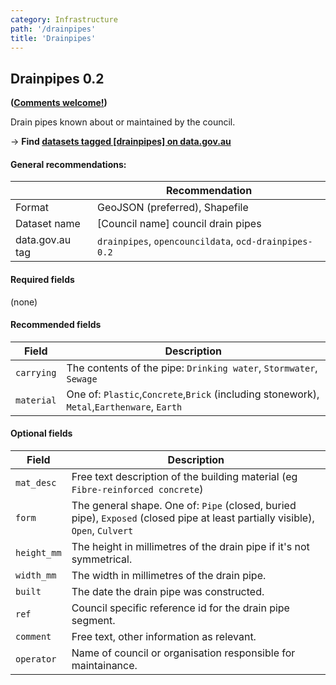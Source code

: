 ```yaml
---
category: Infrastructure
path: '/drainpipes'
title: 'Drainpipes'
---
```

## Drainpipes 0.2
**([Comments welcome!](https|//github.com/okfnau/open-council-data/issues))**

Drain pipes known about or maintained by the council.

&rarr; **Find [datasets tagged [drainpipes] on data.gov.au](http://data.gov.au/dataset?sort=extras_harvest_portal+asc%2C+score+desc&q=&tags=drainpipes)**

#### General recommendations:

&nbsp; | Recommendation
-------|------------
Format | GeoJSON (preferred), Shapefile
Dataset name| [Council name] council drain pipes
data.gov.au tag| `drainpipes`, `opencouncildata`, `ocd-drainpipes-0.2`



#### Required fields

(none)

#### Recommended fields

Field | Description
------|------------
`carrying`|The contents of the pipe: `Drinking water`, `Stormwater`, `Sewage`
`material`| One of: `Plastic`,`Concrete`,`Brick` (including stonework), `Metal`,`Earthenware`, `Earth`

#### Optional fields

Field | Description
------|------------
`mat_desc`| Free text description of the building material (eg `Fibre-reinforced concrete`)
`form`| The general shape. One of: `Pipe` (closed, buried pipe), `Exposed` (closed pipe at least partially visible), `Open`, `Culvert`
`height_mm`| The height in millimetres of the drain pipe if it's not symmetrical.
`width_mm`| The width in millimetres of the drain pipe.
`built`| The date the drain pipe was constructed.
`ref`| Council specific reference id for the drain pipe segment.
`comment`|Free text, other information as relevant.
`operator`|Name of council or organisation responsible for maintainance.
